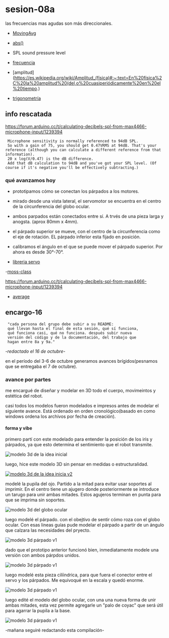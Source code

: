 # sesion-08a

las frecuencias mas agudas son más direccionales.


- [MovingAvg](https://docs.arduino.cc/libraries/movingavg)

- [abs()](https://docs.arduino.cc/language-reference/en/functions/math/abs)

- SPL sound pressure level

- [frecuencia](https://es.wikipedia.org/wiki/Frecuencia)
- [amplitud](https://es.wikipedia.org/wiki/Amplitud_(física)#:~:text=En%20física%2C%20la%20amplitud%20(del,o%20cuasiperiódicamente%20en%20el%20tiempo.)

- [trigonometría](https://es.wikipedia.org/wiki/Trigonometría)


## info rescatada

<https://forum.arduino.cc/t/calculating-decibels-spl-from-max4466-microphone-input/1239394>

     Microphone sensitivity is normally referenced to 94dB SPL.
     So with a gain of 75, you should get 0.47VRMS at 94dB. That's your reference (although you can calculate a different reference from that information).
     20 x log(V/0.47) is the dB difference.
     Add that dB calculation to 94dB and you've got your SPL level. (Of course if it's negative you'll be effectively subtracting.)

### qué avanzamos hoy

- prototipamos cómo se conectan los párpados a los motores. 

- mirado desde una vista lateral, el servomotor se encuentra en el centro de la circunferencia del globo ocular.

- ambos parpados están conectados entre sí. A trvés de una pieza larga y anogsta. (aprox 80mm x 4mm).

-  el párpado superior se mueve, con el centro de la circunferencia como el eje de rotación. EL párpado inferior esta fijado en posición.
- calibramos el ángulo en el que se puede mover el párpado superior. Por ahora es desde 30°-70°.

- [libreria servo](https://github.com/arduino-libraries/Servo/blob/master/docs/api.md#attach)

 -[moss-class](https://github.com/Mosswhosmoss/dis8645-2025-02-procesos/blob/main/03-Mosswhosmoss/sesion-08a/codigoRobotFriolento_0_2_1/SensorUltra.cpp)

 <https://forum.arduino.cc/t/calculating-decibels-spl-from-max4466-microphone-input/1239394>

 - [average](https://forum.arduino.cc/t/calculating-average-value/204225)

 ## encargo-16

     "cada persona del grupo debe subir a su README:
     qué llevan hasta el final de esta sesión, qué sí funciona,
     qué funciona casi, qué no funciona. después subir nueva 
     versión del código y de la documentación, del trabajo que
     hagan entre 8a y 9a."


-*redactado el 16 de octubre*-

en el período del 3-6 de octubre generamos avances brígidos(pesnamos que se entregaba el 7 de octubre).

### avance por partes

me encargué de diseñar y modelar en 3D todo el cuerpo, movimeintos y estética del robot.

casi todos los modelos fueron modelados e impresos antes de modelar el siguiente avance. Está ordenado en orden cronológico(basado en como windows ordena los archivos por fecha de creación).

#### forma y vibe

primero partí con este modelado para entender la posición de los iris y párpados, ya que esto determina  el sentimiento que el robot transmite.

![modelo 3d de la idea inicial](./imagenes/vibe.png)

luego, hice este modelo 3D sin pensar en medidas o estructuralidad.                    

[![modelo 3d de la idea inicia v2](./imagenes/primer-idea.png)](/12-santiagoClifford/sesion-08b/ascii-stl/primer-ideaBin.stl)


modelé la pupila del ojo. Partido a la mitad para evitar usar soportes al imprimir. En el centro tiene un ajugero donde posteriormente se introduce un tarugo para unir ambas mitades. Estos agujeros terminan en punta para que se imprima sin soportes.

![modelo 3d del globo ocular](./imagenes/esferav1.png)

luego modelé  el párpado. con el obejtivo de sentir cómo roza con el globo ocular. Con esas lineas guías pude modelar el párpado a partir de un ángulo que calzara las necesidades del pryecto.

![modelo 3d párpado v1](./imagenes/parpadoV1.png)

dado que el prototipo anterior funcionó bien, inmediatamente modele una versión con ambos párpdos unidos.

![modelo 3d párpado v1](./imagenes/parpadoV2.png)

luego modelé esta pieza cilíindrica, para que fuera el conector entre el servo y los párpados. Me equivoqué en la escala y quedó enorme.

![modelo 3d párpado v1](./imagenes/cilindro-cuek.png)

luego edité el modelo del globo ocular, con una una nueva forma de unir ambas mitades, esta vez permite agregarle un "palo de coyac" que será útil para agarrar la pupila a la base.

![modelo 3d párpado v1](./imagenes/esferaV2.png)


-mañana seguiré redactando esta compilación-

